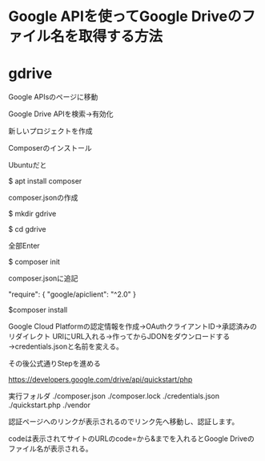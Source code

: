 # Google APIを使ってGoogle Driveのファイル名を取得する方法
# gdrive

Google APIsのページに移動

Google Drive APIを検索→有効化

新しいプロジェクトを作成


Composerのインストール

Ubuntuだと

$ apt install composer


composer.jsonの作成

$ mkdir gdrive

$ cd gdrive


全部Enter

$ composer init


composer.jsonに追記

"require": {
  "google/apiclient": "^2.0"
}


$composer install

Google Cloud Platformの認定情報を作成→OAuthクライアントID→承認済みのリダイレクト URIにURL入れる→作ってからJDONをダウンロードする→credentials.jsonと名前を変える。

その後公式通りStepを進める

https://developers.google.com/drive/api/quickstart/php


実行フォルダ
./composer.json
./composer.lock
./credentials.json
./quickstart.php
./vendor


認証ページへのリンクが表示されるのでリンク先へ移動し、認証します。

codeは表示されてサイトのURLのcode=から&までを入れるとGoogle Driveのファイル名が表示される。


